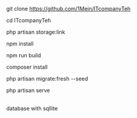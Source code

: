 git clone https://github.com/1Mein/ITcompanyTeh

cd ITcompanyTeh

php artisan storage:link

npm install

npm run build

composer install

php artisan migrate:fresh --seed

php artisan serve

<br>
database with sqllite
